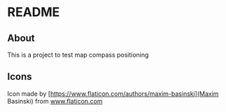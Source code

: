 #  README
## About
This is a project to test map compass positioning


## Icons
Icon made by [https://www.flaticon.com/authors/maxim-basinski](Maxim Basinski) from www.flaticon.com 
